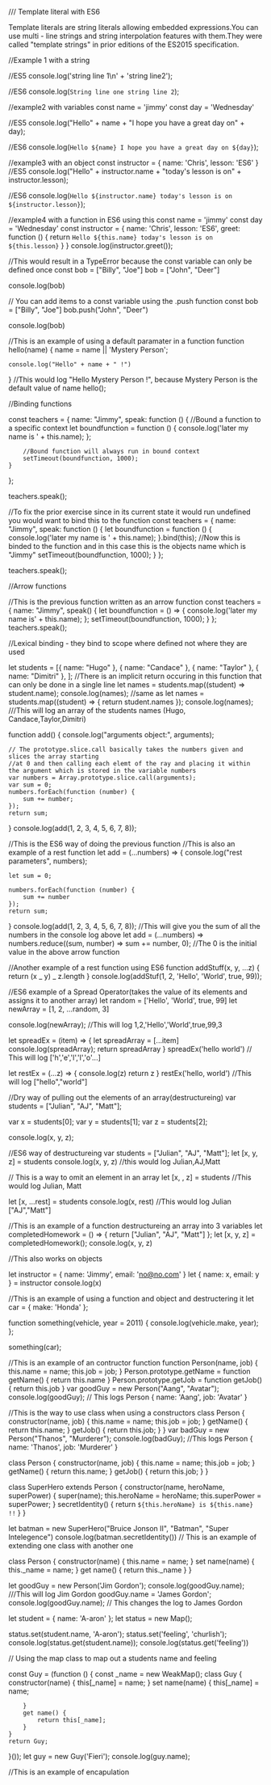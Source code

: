/// Template literal with ES6

Template literals are string literals allowing embedded expressions.You can use multi - line strings and string interpolation features with them.They were called "template strings" in prior editions of the ES2015 specification.

//Example 1 with a string

//ES5
console.log('string line 1\n' + 'string line2');

//ES6
console.log(`String line one string line 2`);

//example2 with variables
const name = 'jimmy'
const day = 'Wednesday'

//ES5
console.log("Hello" + name + "I hope you have a great day on" + day);

//ES6
console.log(`Hello ${name} I hope you have a great day on ${day}`);

//example3 with an object
const instructor = {
name: 'Chris',
lesson: 'ES6'
}
//ES5
console.log("Hello" + instructor.name + "today's lesson is on" + instructor.lesson);

//ES6
console.log(`Hello ${instructor.name} today's lesson is on ${instructor.lesson}`);

//example4 with a function in ES6 using this
const name = 'jimmy'
const day = 'Wednesday'
const instructor = {
name: 'Chris',
lesson: 'ES6',
greet: function () {
return `Hello ${this.name} today's lesson is on ${this.lesson}`
}
}
console.log(instructor.greet());

//This would result in a TypeError because the const variable can only be defined once
const bob = ["Billy", "Joe"]
bob = ["John", "Deer"]

console.log(bob)

// You can add items to a const variable using the .push function
const bob = ["Billy", "Joe"]
bob.push("John", "Deer")

console.log(bob)

//This is an example of using a default paramater in a function
function hello(name) {
name = name || 'Mystery Person';

    console.log("Hello" + name + " !")

}
//This would log "Hello Mystery Person !", because Mystery Person is the default value of name
hello();

//Binding functions

const teachers = {
name: "Jimmy",
speak: function () {
//Bound a function to a specific context
let boundfunction = function () {
console.log('later my name is ' + this.name);
};

        //Bound function will always run in bound context
        setTimeout(boundfunction, 1000);
    }

};

teachers.speak();

//To fix the prior exercise since in its current state it would run undefined you would want to bind this to the function
const teachers = {
name: "Jimmy",
speak: function () {
let boundfunction = function () {
console.log('later my name is ' + this.name);
}.bind(this);
//Now this is binded to the function and in this case this is the objects name which is "Jimmy"
setTimeout(boundfunction, 1000);
}
};

teachers.speak();

//Arrow functions

//This is the previous function written as an arrow function
const teachers = {
name: "Jimmy",
speak() {
let boundfunction = () => {
console.log('later my name is' + this.name);
};
setTimeout(boundfunction, 1000);
}
};
teachers.speak();

//Lexical binding - they bind to scope where defined not where they are used

let students = [{
name: "Hugo"
},
{
name: "Candace"
},
{
name: "Taylor"
},
{
name: "Dimitri"
},
];
//There is an implicit return occuring in this function that can only be done in a single line
let names = students.map((student) => student.name);
console.log(names);
//same as
let names = students.map((student) => {
return student.names
});
console.log(names);
///This will log an array of the students names (Hugo, Candace,Taylor,Dimitri)

function add() {
console.log("arguments object:", arguments);

    // The prototype.slice.call basically takes the numbers given and slices the array starting
    //at 0 and then calling each elemt of the ray and placing it within the argument which is stored in the variable numbers
    var numbers = Array.prototype.slice.call(arguments);
    var sum = 0;
    numbers.forEach(function (number) {
        sum += number;
    });
    return sum;

}
console.log(add(1, 2, 3, 4, 5, 6, 7, 8));

//This is the ES6 way of doing the previous function
//This is also an example of a rest function
let add = (...numbers) => {
console.log("rest parameters", numbers);

    let sum = 0;

    numbers.forEach(function (number) {
        sum += number
    });
    return sum;

}
console.log(add(1, 2, 3, 4, 5, 6, 7, 8));
//This will give you the sum of all the numbers in the console log above
let add = (...numbers) => numbers.reduce((sum, number) => sum += number, 0);
//The 0 is the initial value in the above arrow function

//Another example of a rest function using ES6
function addStuff(x, y, ...z) {
return (x _ y) _ z.length
}
console.log(addStuf(1, 2, 'Hello', 'World', true, 99));

//ES6 example of a Spread Operator(takes the value of its elements and assigns it to another array)
let random = ['Hello', 'World', true, 99]
let newArray = [1, 2, ...random, 3]

console.log(newArray);
//This will log 1,2,'Hello','World',true,99,3

let spreadEx = (item) => {
let spreadArray = [...item]
console.log(spreadArray);
return spreadArray
}
spreadEx('hello world')
// This will log ['h','e','l','l','o'...]

let restEx = (...z) => {
console.log(z)
return z
}
restEx('hello, world')
//This will log ["hello","world"]

//Dry way of pulling out the elements of an array(destructureing)
var students = ["Julian", "AJ", "Matt"];

var x = students[0];
var y = students[1];
var z = students[2];

console.log(x, y, z);

//ES6 way of destructureing
var students = ["Julian", "AJ", "Matt"];
let [x, y, z] = students
console.log(x, y, z)
//this would log Julian,AJ,Matt

// This is a way to omit an element in an array
let [x, , z] = students
//This would log Julian, Matt

let [x, ...rest] = students
console.log(x, rest)
//This would log Julian ["AJ","Matt"]

//This is an example of a function destructureing an array into 3 variables
let completedHomework = () => {
return ["Julian", "AJ", "Matt"]
};
let [x, y, z] = completedHomework();
console.log(x, y, z)

//This also works on objects

let instructor = {
name: 'Jimmy',
email: 'no@no.com'
}
let {
name: x,
email: y
} = instructor
console.log(x)

//This is an example of using a function and object and destructering it
let car = {
make: 'Honda'
};

function something(vehicle, year = 2011) {
console.log(vehicle.make, year);
};

something(car);

//This is an example of an contructor function
function Person(name, job) {
this.name = name;
this.job = job;
}
Person.prototype.getName = function getName() {
return this.name
}
Person.prototype.getJob = function getJob() {
return this.job
}
var goodGuy = new Person("Aang", "Avatar");
console.log(goodGuy);
// This logs Person { name: 'Aang', job: 'Avatar' }

//This is the way to use class when using a constructors
class Person {
constructor(name, job) {
this.name = name;
this.job = job;
}
getName() {
return this.name;
}
getJob() {
return this.job;
}
}
var badGuy = new Person("Thanos", "Murderer");
console.log(badGuy);
//This logs Person { name: 'Thanos', job: 'Murderer' }

class Person {
constructor(name, job) {
this.name = name;
this.job = job;
}
getName() {
return this.name;
}
getJob() {
return this.job;
}
}

class SuperHero extends Person {
constructor(name, heroName, superPower) {
super(name);
this.heroName = heroName;
this.superPower = superPower;
}
secretIdentity() {
return `${this.heroName} is ${this.name} !!`
}
}

let batman = new SuperHero("Bruice Jonson II", "Batman", "Super Intelegence")
console.log(batman.secretIdentity())
// This is an example of extending one class with another one

class Person {
constructor(name) {
this.name = name;
}
set name(name) {
this.\_name = name;
}
get name() {
return this.\_name
}
}

let goodGuy = new Person('Jim Gordon');
console.log(goodGuy.name);
///This will log Jim Gordon
goodGuy.name = 'James Gordon';
console.log(goodGuy.name);
// This changes the log to James Gordon

let student = {
name: 'A-aron'
};
let status = new Map();

status.set(student.name, 'A-aron');
status.set('feeling', 'churlish');
console.log(status.get(student.name));
console.log(status.get('feeling'))

// Using the map class to map out a students name and feeling

const Guy = (function () {
const \_name = new WeakMap();
class Guy {
constructor(name) {
this[_name] = name;
}
set name(name) {
this[_name] = name;

        }
        get name() {
            return this[_name];
        }
    }
    return Guy;

}());
let guy = new Guy('Fieri');
console.log(guy.name);

//This is an example of encapulation
